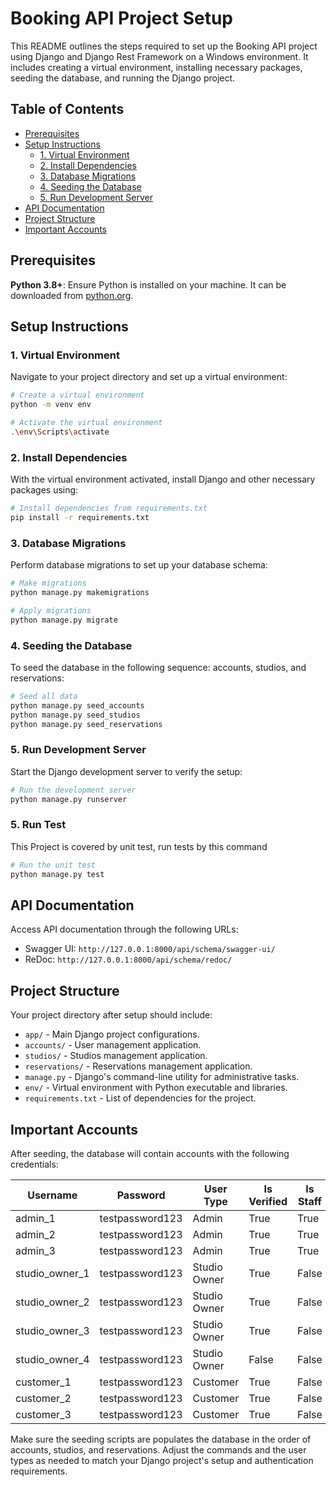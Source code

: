 # Booking API Project Setup

This README outlines the steps required to set up the Booking API project using Django and Django Rest Framework on a Windows environment. It includes creating a virtual environment, installing necessary packages, seeding the database, and running the Django project.

## Table of Contents

- [Prerequisites](#prerequisites)
- [Setup Instructions](#setup-instructions)
  - [1. Virtual Environment](#1-virtual-environment)
  - [2. Install Dependencies](#2-install-dependencies)
  - [3. Database Migrations](#3-database-migrations)
  - [4. Seeding the Database](#4-seeding-the-database)
  - [5. Run Development Server](#5-run-development-server)
- [API Documentation](#api-documentation)
- [Project Structure](#project-structure)
- [Important Accounts](#important-accounts)

## Prerequisites

**Python 3.8+**: Ensure Python is installed on your machine. It can be downloaded from [python.org](https://www.python.org/downloads/).

## Setup Instructions

### 1. Virtual Environment

Navigate to your project directory and set up a virtual environment:

```bash
# Create a virtual environment
python -m venv env

# Activate the virtual environment
.\env\Scripts\activate
```

### 2. Install Dependencies

With the virtual environment activated, install Django and other necessary packages using:

```bash
# Install dependencies from requirements.txt
pip install -r requirements.txt
```

### 3. Database Migrations

Perform database migrations to set up your database schema:

```bash
# Make migrations
python manage.py makemigrations

# Apply migrations
python manage.py migrate
```

### 4. Seeding the Database

To seed the database in the following sequence: accounts, studios, and reservations:

```bash
# Seed all data
python manage.py seed_accounts
python manage.py seed_studios
python manage.py seed_reservations
```

### 5. Run Development Server

Start the Django development server to verify the setup:

```bash
# Run the development server
python manage.py runserver
```

### 5. Run Test

This Project is covered by unit test, run tests by this command 

```bash
# Run the unit test
python manage.py test
```

## API Documentation

Access API documentation through the following URLs:

- Swagger UI: `http://127.0.0.1:8000/api/schema/swagger-ui/`
- ReDoc: `http://127.0.0.1:8000/api/schema/redoc/`

## Project Structure

Your project directory after setup should include:

- `app/` - Main Django project configurations.
- `accounts/` - User management application.
- `studios/` - Studios management application.
- `reservations/` - Reservations management application.
- `manage.py` - Django's command-line utility for administrative tasks.
- `env/` - Virtual environment with Python executable and libraries.
- `requirements.txt` - List of dependencies for the project.

## Important Accounts

After seeding, the database will contain accounts with the following credentials:

| Username       | Password         | User Type   | Is Verified | Is Staff |
|----------------|------------------|-------------|-------------|----------|
| admin_1        | testpassword123  | Admin       | True        | True     |
| admin_2        | testpassword123  | Admin       | True        | True     |
| admin_3        | testpassword123  | Admin       | True        | True     |
| studio_owner_1 | testpassword123  | Studio Owner| True        | False    |
| studio_owner_2 | testpassword123  | Studio Owner| True        | False    |
| studio_owner_3 | testpassword123  | Studio Owner| True        | False    |
| studio_owner_4 | testpassword123  | Studio Owner| False       | False    |
| customer_1     | testpassword123  | Customer    | True        | False    |
| customer_2     | testpassword123  | Customer    | True        | False    |
| customer_3     | testpassword123  | Customer    | True        | False    |


Make sure the seeding scripts are populates the database in the order of accounts, studios, and reservations. Adjust the commands and the user types as needed to match your Django project's setup and authentication requirements.
